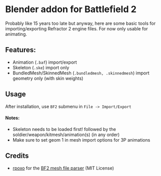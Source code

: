 # Blender addon for Battlefield 2
Probably like 15 years too late but anyway, here are some basic tools for importing/exporting Refractor 2 engine files. For now only usable for animating.

## Features:
- Animation (`.baf`) import/export
- Skeleton (`.ske`) import only
- BundledMesh/SkinnedMesh (`.bundledmesh, .skinnedmesh`) import geometry only (with skin weights)

## Usage
After installation, use `BF2` submenu in `File -> Import/Export`

#### Notes:
- Skeleton needs to be loaded first! followed by the soldier/weapon/kitmesh/animation(s) (in any order)
- Make sure to set geom 1 in mesh import options for 3P animations

## Credits
- [rpoxo](https://github.com/rpoxo) for the [BF2 mesh file parser](https://github.com/rpoxo/bf2mesh) (MIT License)
